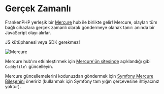 # Gerçek Zamanlı

FrankenPHP yerleşik bir [Mercure](https://mercure.rocks) hub ile birlikte gelir!
Mercure, olayları tüm bağlı cihazlara gerçek zamanlı olarak göndermeye olanak tanır: anında bir JavaScript olayı alırlar.

JS kütüphanesi veya SDK gerekmez!

![Mercure](https://mercure.rocks/static/main.png)

Mercure hub'ını etkinleştirmek için [Mercure'ün sitesinde](https://mercure.rocks/docs/hub/config) açıklandığı gibi `Caddyfile`'ı güncelleyin.

Mercure güncellemelerini kodunuzdan göndermek için [Symfony Mercure Bileşenini](https://symfony.com/components/Mercure) öneririz (kullanmak için Symfony tam yığın çerçevesine ihtiyacınız yoktur).
